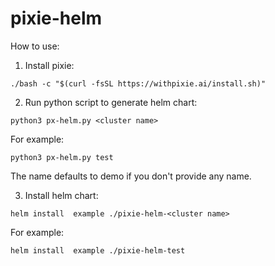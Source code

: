 # pixie-helm

How to use:

1. Install pixie:
```
./bash -c "$(curl -fsSL https://withpixie.ai/install.sh)"
```

2. Run python script to generate helm chart:
```
python3 px-helm.py <cluster name>
```

For example:
```
python3 px-helm.py test
```

The name defaults to demo if you don't provide any name.

3. Install helm chart:
```
helm install  example ./pixie-helm-<cluster name>
```

For example:
```
helm install  example ./pixie-helm-test
```
